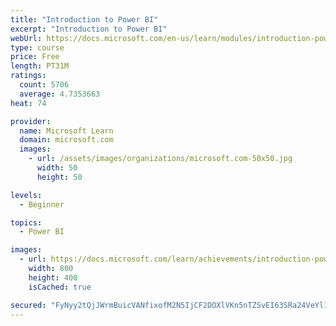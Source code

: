 ```yaml
---
title: "Introduction to Power BI"
excerpt: "Introduction to Power BI"
webUrl: https://docs.microsoft.com/en-us/learn/modules/introduction-power-bi/
type: course
price: Free
length: PT31M
ratings:
  count: 5706
  average: 4.7353663
heat: 74

provider:
  name: Microsoft Learn
  domain: microsoft.com
  images:
    - url: /assets/images/organizations/microsoft.com-50x50.jpg
      width: 50
      height: 50

levels:
  - Beginner

topics:
  - Power BI

images:
  - url: https://docs.microsoft.com/learn/achievements/introduction-power-bi-social.png
    width: 800
    height: 400
    isCached: true

secured: "FyNyy2tQjJWrmBuicVANfixofM2N5IjCF2DOXlVKn5nTZSvEI63SRa24VeYl1R4m6KSE2Vp/KdOTxHWcjw6V9lpbjIqpV4N3YyW6gYhDdPsu9c+p2klKqBMYm6jZKASrV3tVUEznKjXWd8laXRY4rmlPxLcItf0auEN+DwG/vgUFjr1XC4nnMgEwwJi63zgWbTzo4t/RbDMuEO1HWto51i3kEd81UJlaE9wqv/6EF/4oTKiSF/S5w40+FRrWbvHa0EoWmxAuyDe6rYVPtngrjPK5U3AURKvHgy9/2Hka/rsIxi84XpMgk7v0ba4BSznJ7yJywV1J0V3mtcHe/PzX2PV2R0ltuiEI/PSaCYpRe3Jt/fDSo+zUBw1mYEaFJS3WHoRrEau/VEHbnQncf5ZyatkpbIGedSojfz/x06n0Rfo=;GNtmNYhueMH3YWB9ciBO3A=="
---
```


